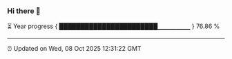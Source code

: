 ### Hi there 👋

⏳ Year progress { ███████████████████████▁▁▁▁▁▁▁ } 76.86 %

---

⏰ Updated on Wed, 08 Oct 2025 12:31:22 GMT
